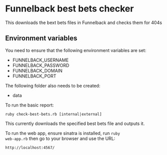 # Funnelback best bets checker

This downloads the bext bets files in Funnelback and checks them for 404s

## Environment variables

You need to ensure that the following environment variables are set:
* FUNNELBACK_USERNAME
* FUNNELBACK_PASSWORD
* FUNNELBACK_DOMAIN
* FUNNELBACK_PORT

The following folder also needs to be created:
* data

To run the basic report:

<code>ruby check-best-bets.rb [internal|external]</code>

This currently downloads the specified best bets file and outputs it.

To run the web app, ensure sinatra is installed, run <code>ruby web-app.rb</code> then go to your browser and use the URL:

<code>http://localhost:4567/</code>

